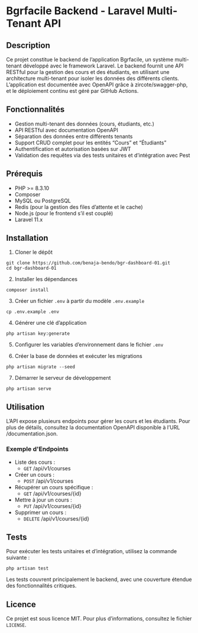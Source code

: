 # Bgrfacile Backend - Laravel Multi-Tenant API

## Description

Ce projet constitue le backend de l’application Bgrfacile, un système multi-tenant développé avec le framework Laravel. Le backend fournit une API RESTful pour la gestion des cours et des étudiants, en utilisant une architecture multi-tenant pour isoler les données des différents clients. L’application est documentée avec OpenAPI grâce à zircote/swagger-php, et le déploiement continu est géré par GitHub Actions.

## Fonctionnalités

- Gestion multi-tenant des données (cours, étudiants, etc.)
- API RESTful avec documentation OpenAPI
- Séparation des données entre différents tenants
- Support CRUD complet pour les entités “Cours” et “Étudiants”
- Authentification et autorisation basées sur JWT
- Validation des requêtes via des tests unitaires et d’intégration avec Pest

## Prérequis

- PHP >= 8.3.10
- Composer
- MySQL ou PostgreSQL
- Redis (pour la gestion des files d’attente et le cache)
- Node.js (pour le frontend s’il est couplé)
- Laravel 11.x

## Installation

1. Cloner le dépôt

```shell
git clone https://github.com/benaja-bendo/bgr-dashboard-01.git
cd bgr-dashboard-01
```

2. Installer les dépendances

```shell
composer install
```

3. Créer un fichier `.env` à partir du modèle `.env.example`

```shell
cp .env.example .env
```

4. Générer une clé d’application

```shell
php artisan key:generate
```

5. Configurer les variables d’environnement dans le fichier `.env`

6. Créer la base de données et exécuter les migrations

```shell
php artisan migrate --seed
```

7. Démarrer le serveur de développement

```shell
php artisan serve
```

## Utilisation
L’API expose plusieurs endpoints pour gérer les cours et les étudiants. Pour plus de détails, consultez la documentation OpenAPI disponible à l’URL /documentation.json.

### Exemple d'Endpoints

- Liste des cours :
  - `GET` /api/v1/courses
- Créer un cours :
  - `POST` /api/v1/courses
- Récupérer un cours spécifique :
  - `GET` /api/v1/courses/{id}
- Mettre à jour un cours :
  - `PUT` /api/v1/courses/{id}
- Supprimer un cours :
  - `DELETE` /api/v1/courses/{id}

## Tests

Pour exécuter les tests unitaires et d’intégration, utilisez la commande suivante :

```shell
php artisan test
```
Les tests couvrent principalement le backend, avec une couverture étendue des fonctionnalités critiques.

## Licence

Ce projet est sous licence MIT. Pour plus d’informations, consultez le fichier `LICENSE`.



